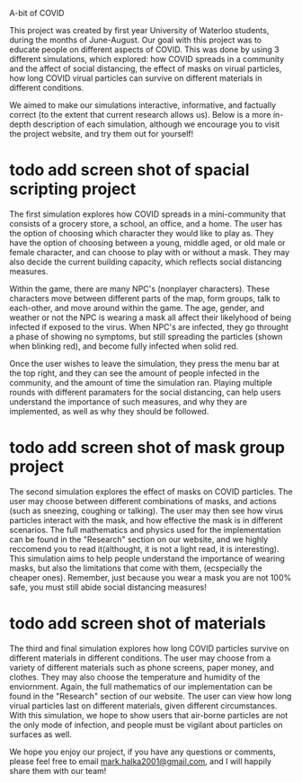 A-bit of COVID 

This project was created by first year University of Waterloo students, during the months of 
June-August. Our goal with this project was to educate people on different aspects of COVID.
This was done by using 3 different simulations, which explored: how COVID spreads in a community and the affect of social
distancing, the effect of masks on virual particles, how long COVID virual particles can survive on different materials in different conditions.

We aimed to make our simulations interactive, informative, and factually correct (to the extent that current research allows us).
Below is a more in-depth description of each simulation, although we encourage you to visit the project website, and try them out for yourself!


# todo add screen shot of spacial scripting project

The first simulation explores how COVID spreads in a mini-community that consists of a grocery store, a school, an office, and a home.
The user has the option of choosing which character they would like to play as. They have the option of choosing between
a young, middle aged, or old male or female character, and can choose to play with or without a mask. They may also decide
the current building capacity, which reflects social distancing measures. 

Within the game, there are many NPC's (nonplayer characters). These characters move between different parts of the map, form groups, talk to each-other,
and move around within the game. The age, gender, and weather or not the NPC is wearing a mask all affect their likelyhood of being infected if exposed to the virus.
When NPC's are infected, they go throught a phase of showing no symptoms, but still spreading the particles (shown when blinking red), and become fully infected when solid red.

Once the user wishes to leave the simulation, they press the menu bar at the top right, and they can see the amount of people infected in the community, and the amount of time the simulation ran.
Playing multiple rounds with different paramaters for the social distancing, can help users understand the importance of such measures, and why they are implemented, as well as why they should be followed.

# todo add screen shot of mask group project

The second simulation explores the effect of masks on COVID particles. The user may choose between different combinations of masks, and actions (such as sneezing, coughing or talking).
The user may then see how virus particles interact with the mask, and how effective the mask is in different scenarios. The full mathematics and physics used for the implementation can be found in the 
"Research" section on our website, and we highly reccomend you to read it(althought, it is not a light read, it is interesting). This simulation aims to help people understand
the importance of wearing masks, but also the limitations that come with them, (ecspecially the cheaper ones). Remember, just because you wear a mask you are not 100% safe, you must still abide social distancing measures!

# todo add screen shot of materials 

The third and final simulation explores how long COVID particles survive on different materials in different conditions. The user may choose from a variety of different materials
such as phone screens, paper money, and clothes. They may also choose the temperature and humidity of the enviornment. Again, the full mathematics of our implementation can be found in the 
"Research" section of our website. The user can view how long virual particles last on different materials, given different circumstances. With this simulation, we hope to show users that 
air-borne particles are not the only mode of infection, and people must be vigilant about particles on surfaces as well.

We hope you enjoy our project, if you have any questions or comments, please feel free to email mark.halka2001@gmail.com, and I will happily share them with our team!

